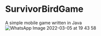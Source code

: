 # SurvivorBirdGame
A simple mobile game written in Java
![WhatsApp Image 2022-03-05 at 19 43 58](https://user-images.githubusercontent.com/79867376/156892516-7df5d242-34b7-4059-94ad-f2116fe5b2a3.jpeg)
